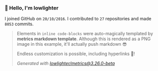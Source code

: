 ### 👋 Hello, I'm lowlighter

I joined GitHub on `20/10/2016`.
I contributed to `27` repositories and made `8053` commits.

> Elements in `inline code-blocks` were auto-magically templated by **metrics markdown template**.
> Although this is rendered as a PNG image in this example, it'll actually push markdown 😎
>
> Endless customization is possible, including hyperlinks 🎉!
>
> *Generated with [lowlighter/metrics@3.26.0-beta](https://github.com/lowlighter/metrics)*
